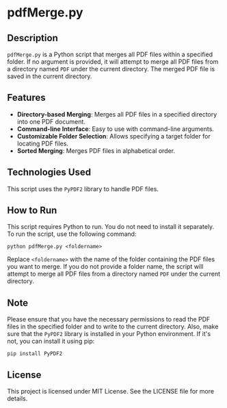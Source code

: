 # pdfMerge.py

## Description
`pdfMerge.py` is a Python script that merges all PDF files within a specified folder. If no argument is provided, it will attempt to merge all PDF files from a directory named `PDF` under the current directory. The merged PDF file is saved in the current directory.

## Features
- **Directory-based Merging**: Merges all PDF files in a specified directory into one PDF document.
- **Command-line Interface**: Easy to use with command-line arguments.
- **Customizable Folder Selection**: Allows specifying a target folder for locating PDF files.
- **Sorted Merging**: Merges PDF files in alphabetical order.

## Technologies Used
This script uses the `PyPDF2` library to handle PDF files.

## How to Run
This script requires Python to run. You do not need to install it separately. To run the script, use the following command:

```
python pdfMerge.py <foldername>
```

Replace `<foldername>` with the name of the folder containing the PDF files you want to merge. If you do not provide a folder name, the script will attempt to merge all PDF files from a directory named `PDF` under the current directory.

## Note
Please ensure that you have the necessary permissions to read the PDF files in the specified folder and to write to the current directory. Also, make sure that the `PyPDF2` library is installed in your Python environment. If it's not, you can install it using pip:

```
pip install PyPDF2
```

## License
This project is licensed under MIT License. See the LICENSE file for more details.
